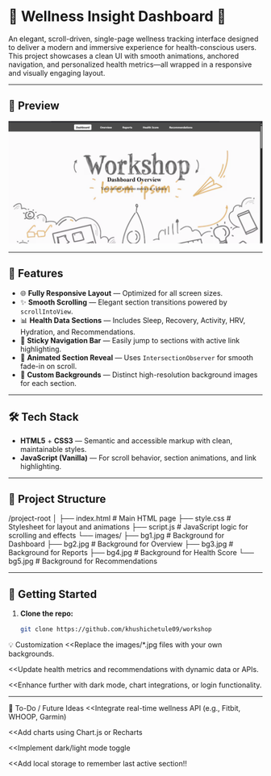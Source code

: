 # 🧠 Wellness Insight Dashboard 🌿

An elegant, scroll-driven, single-page wellness tracking interface designed to deliver a modern and immersive experience for health-conscious users. This project showcases a clean UI with smooth animations, anchored navigation, and personalized health metrics—all wrapped in a responsive and visually engaging layout.

---

## 📸 Preview
![Alt text](images/Preview.png)


---

## 🚀 Features

- 🌐 **Fully Responsive Layout** — Optimized for all screen sizes.
- ✨ **Smooth Scrolling** — Elegant section transitions powered by `scrollIntoView`.
- 📊 **Health Data Sections** — Includes Sleep, Recovery, Activity, HRV, Hydration, and Recommendations.
- 🔗 **Sticky Navigation Bar** — Easily jump to sections with active link highlighting.
- 🎯 **Animated Section Reveal** — Uses `IntersectionObserver` for smooth fade-in on scroll.
- 🎨 **Custom Backgrounds** — Distinct high-resolution background images for each section.

---

## 🛠️ Tech Stack

- **HTML5** + **CSS3** — Semantic and accessible markup with clean, maintainable styles.
- **JavaScript (Vanilla)** — For scroll behavior, section animations, and link highlighting.

---

## 📁 Project Structure

/project-root
│
├── index.html # Main HTML page
├── style.css # Stylesheet for layout and animations
├── script.js # JavaScript logic for scrolling and effects
└── images/
├── bg1.jpg # Background for Dashboard
├── bg2.jpg # Background for Overview
├── bg3.jpg # Background for Reports
├── bg4.jpg # Background for Health Score
└── bg5.jpg # Background for Recommendations


---


## 🔧 Getting Started

1. **Clone the repo:**

   ```bash
   git clone https://github.com/khushichetule09/workshop


💡 Customization
<<Replace the images/*.jpg files with your own backgrounds.

<<Update health metrics and recommendations with dynamic data or APIs.

<<Enhance further with dark mode, chart integrations, or login functionality.

---

📌 To-Do / Future Ideas
<<Integrate real-time wellness API (e.g., Fitbit, WHOOP, Garmin)

<<Add charts using Chart.js or Recharts

<<Implement dark/light mode toggle

<<Add local storage to remember last active section!!


